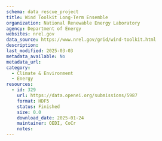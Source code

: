 ```yaml
---
schema: data_rescue_project 
title: Wind Toolkit Long-Term Ensemble
organization: National Renewable Energy Laboratory
agency: Department of Energy
websites: nrel.gov
data_source: https://www.nrel.gov/grid/wind-toolkit.html
description: 
last_modified: 2025-03-03
metadata_available: No
metadata_url: 
category:
  - Climate & Environment 
  - Energy 
resources:
  - id: 329
    url: https://data.openei.org/submissions/5987
    format: HDF5
    status: Finished
    size: 0.0
    download_date: 2025-01-24
    maintainer: OEDI, CoCr
    notes: 
---
```

